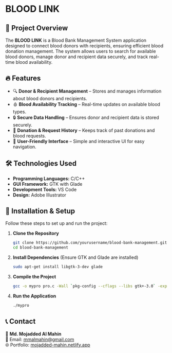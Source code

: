 # BLOOD LINK

## 📌 Project Overview
The **BLOOD LINK** is a Blood Bank Management System application designed to connect blood donors with recipients, ensuring efficient blood donation management. The system allows users to search for available blood donors, manage donor and recipient data securely, and track real-time blood availability.

## 🔥 Features
- 🔍 **Donor & Recipient Management** – Stores and manages information about blood donors and recipients.
- 🩸 **Blood Availability Tracking** – Real-time updates on available blood types.
- 🔒 **Secure Data Handling** – Ensures donor and recipient data is stored securely.
- 📅 **Donation & Request History** – Keeps track of past donations and blood requests.
- 🎨 **User-Friendly Interface** – Simple and interactive UI for easy navigation.

## 🛠️ Technologies Used
- **Programming Languages:** C/C++
- **GUI Framework:** GTK with Glade
- **Development Tools:** VS Code
- **Design:** Adobe Illustrator

## 🚀 Installation & Setup
Follow these steps to set up and run the project:

1. **Clone the Repository**
   ```sh
   git clone https://github.com/yourusername/blood-bank-management.git
   cd blood-bank-management
   ```

2. **Install Dependencies** (Ensure GTK and Glade are installed)
   ```sh
   sudo apt-get install libgtk-3-dev glade
   ```

3. **Compile the Project**
   ```sh
   gcc -o mypro pro.c -Wall `pkg-config --cflags --libs gtk+-3.0` -export-dynamic
   ```

4. **Run the Application**
   ```sh
   ./mypro
   ```

## 📞 Contact
👤 **Md. Mojadded Al Mahin**  
📧 Email: mmalmahin@gmail.com  
🌐 Portfolio: [mojadded-mahin.netlify.app](https://mojadded-mahin.netlify.app/)  


